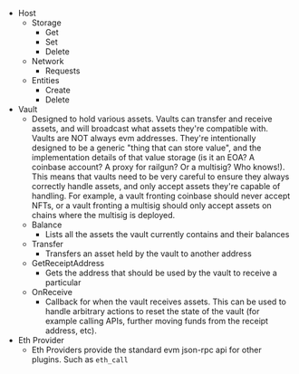 - Host
  - Storage
    - Get
    - Set
    - Delete
  - Network
    - Requests
  - Entities
    - Create
    - Delete
- Vault
    - Designed to hold various assets.  Vaults can transfer and receive assets, and will broadcast what assets they're compatible with.  Vaults are NOT always evm addresses.  They're intentionally designed to be a generic "thing that can store value", and the implementation details of that value storage (is it an EOA? A coinbase account? A proxy for railgun? Or a multisig?  Who knows!). This means that vaults need to be very careful to ensure they always correctly handle assets, and only accept assets they're capable of handling. For example, a vault fronting coinbase should never accept NFTs, or a vault fronting a multisig should only accept assets on chains where the multisig is deployed. 
  - Balance
    - Lists all the assets the vault currently contains and their balances
  - Transfer
    - Transfers an asset held by the vault to another address
  - GetReceiptAddress 
    - Gets the address that should be used by the vault to receive a particular 
  - OnReceive
    - Callback for when the vault receives assets.  This can be used to handle arbitrary actions to reset the state of the vault (for example calling APIs, further moving funds from the receipt address, etc).
- Eth Provider
    - Eth Providers provide the standard evm json-rpc api for other plugins. Such as `eth_call`